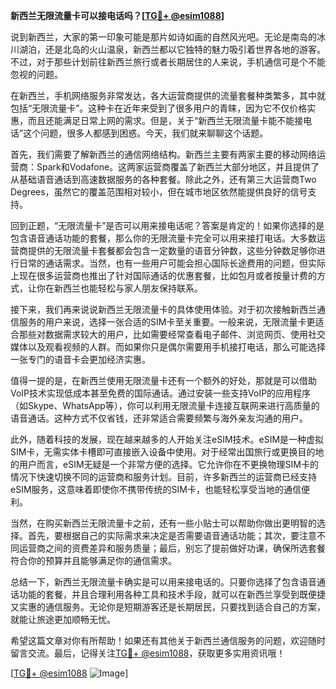 **新西兰无限流量卡可以接电话吗？[[TG💪+ @esim1088](https://t.me/s/esim1088)]**

说到新西兰，大家的第一印象可能是那片如诗如画的自然风光吧。无论是南岛的冰川湖泊，还是北岛的火山温泉，新西兰都以它独特的魅力吸引着世界各地的游客。不过，对于那些计划前往新西兰旅行或者长期居住的人来说，手机通信可是个不能忽视的问题。

在新西兰，手机网络服务非常发达，各大运营商提供的流量套餐种类繁多，其中就包括“无限流量卡”。这种卡在近年来受到了很多用户的青睐，因为它不仅价格实惠，而且还能满足日常上网的需求。但是，关于“新西兰无限流量卡能不能接电话”这个问题，很多人都感到困惑。今天，我们就来聊聊这个话题。

首先，我们需要了解新西兰的通信网络结构。新西兰主要有两家主要的移动网络运营商：Spark和Vodafone。这两家运营商覆盖了新西兰大部分地区，并且提供了从基础语音通话到高速数据服务的各种套餐。除此之外，还有第三大运营商Two Degrees，虽然它的覆盖范围相对较小，但在城市地区依然能提供良好的信号支持。

回到正题，“无限流量卡”是否可以用来接电话呢？答案是肯定的！如果你选择的是包含语音通话功能的套餐，那么你的无限流量卡完全可以用来接打电话。大多数运营商提供的无限流量卡套餐都会包含一定数量的语音分钟数，这些分钟数足够你进行日常的通话需求。当然，也有一些用户可能会担心国际长途费用的问题，但实际上现在很多运营商也推出了针对国际通话的优惠套餐，比如包月或者按量计费的方式，让你在新西兰也能轻松与家人朋友保持联系。

接下来，我们再来说说新西兰无限流量卡的具体使用体验。对于初次接触新西兰通信服务的用户来说，选择一张合适的SIM卡至关重要。一般来说，无限流量卡更适合那些对数据需求较大的用户，比如需要经常查看电子邮件、浏览网页、使用社交媒体以及观看视频的人群。而如果你只是偶尔需要用手机接打电话，那么可能选择一张专门的语音卡会更加经济实惠。

值得一提的是，在新西兰使用无限流量卡还有一个额外的好处，那就是可以借助VoIP技术实现低成本甚至免费的国际通话。通过安装一些支持VoIP的应用程序（如Skype、WhatsApp等），你可以利用无限流量卡连接互联网来进行高质量的语音通话。这种方式不仅省钱，还非常适合需要频繁与海外亲友沟通的用户。

此外，随着科技的发展，现在越来越多的人开始关注eSIM技术。eSIM是一种虚拟SIM卡，无需实体卡槽即可直接嵌入设备中使用。对于经常出国旅行或更换目的地的用户而言，eSIM无疑是一个非常方便的选择。它允许你在不更换物理SIM卡的情况下快速切换不同的运营商和服务计划。目前，许多新西兰的运营商已经支持eSIM服务，这意味着即使你不携带传统的SIM卡，也能轻松享受当地的通信便利。

当然，在购买新西兰无限流量卡之前，还有一些小贴士可以帮助你做出更明智的选择。首先，要根据自己的实际需求来决定是否需要语音通话功能；其次，要注意不同运营商之间的资费差异和服务质量；最后，别忘了提前做好功课，确保所选套餐符合你的预算并且能够满足你的通信需求。

总结一下，新西兰无限流量卡确实是可以用来接电话的。只要你选择了包含语音通话功能的套餐，并且合理利用各种工具和技术手段，就可以在新西兰享受到既便捷又实惠的通信服务。无论你是短期游客还是长期居民，只要找到适合自己的方案，就能让旅途更加顺畅无忧。

希望这篇文章对你有所帮助！如果还有其他关于新西兰通信服务的问题，欢迎随时留言交流。最后，记得关注[TG💪+ @esim1088](https://t.me/s/esim1088)，获取更多实用资讯哦！

[[TG💪+ @esim1088](https://t.me/s/esim1088) ![Image](https://i.postimg.cc/4NQfJmqS/Snipaste-2025-05-13-00-14-12.png)]
